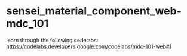 # sensei_material_component_web-mdc_101

learn through the following codelabs: 
https://codelabs.developers.google.com/codelabs/mdc-101-web#1